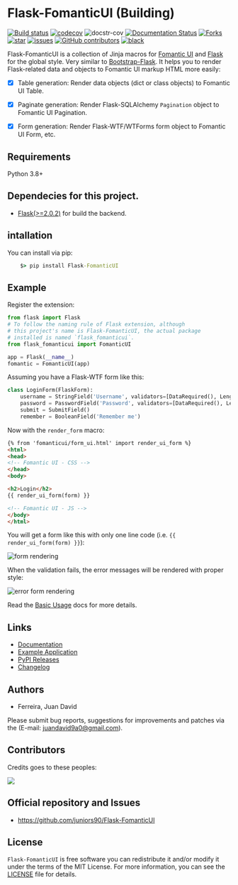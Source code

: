 # Flask-FomanticUI (Building)

[![Build status](https://github.com/juniors90/Flask-FomanticUI/actions/workflows/testing-package.yml/badge.svg)](https://github.com/juniors90/Flask-FomanticUI/actions)
[![codecov](https://codecov.io/gh/juniors90/Flask-FomanticUI/branch/main/graph/badge.svg?token=YNCV9C9GIG)](https://codecov.io/gh/juniors90/Flask-FomanticUI)
![docstr-cov](https://img.shields.io/endpoint?url=https://jsonbin.org/juniors90/Flask-FomanticUI/badges/docstr-cov)
[![Documentation Status](https://readthedocs.org/projects/flask-fomanticui/badge/?version=latest)](https://flask-fomanticui.readthedocs.io/en/latest/?badge=latest)
[![Forks](https://img.shields.io/github/forks/juniors90/Flask-FomanticUI)](https://github.com/juniors90/Flask-FomanticUI/stargazers)
[![star](https://img.shields.io/github/stars/juniors90/Flask-FomanticUI?color=yellow)](https://github.com/juniors90/Flask-FomanticUI/network/members)
[![issues](https://img.shields.io/github/issues/juniors90/Flask-FomanticUI?color=teal)](https://github.com/juniors90/Flask-FomanticUI/issues)
[![GitHub contributors](https://img.shields.io/github/contributors/juniors90/Flask-FomanticUI?color=green)](https://github.com/juniors90/Flask-FomanticUI/graphs/contributors)
[![black](https://img.shields.io/badge/code%20style-black-000000.svg)](https://github.com/psf/black)

Flask-FomanticUI is a collection of Jinja macros for [Fomantic UI](https://fomantic-ui.com/) and
[Flask](https://flask.palletsprojects.com/en/2.0.x/) for the global style. Very similar
to [Bootstrap-Flask](https://github.com/greyli/bootstrap-flask). It helps you to
render Flask-related data and objects to Fomantic UI markup HTML more easily:

- [x] Table generation: Render data objects (dict or class objects) to Fomantic UI Table.
- [x] Paginate generation: Render Flask-SQLAlchemy `Pagination` object to Fomantic UI Pagination.
- [x] Form generation: Render Flask-WTF/WTForms form object to Fomantic UI Form, etc.


## Requirements

Python 3.8+

## Dependecies for this project.

- [Flask(>=2.0.2)](https://flask.palletsprojects.com/en/2.0.x/) for build the backend.

## intallation

You can install via pip:

```cmd
    $> pip install Flask-FomanticUI
```

## Example

Register the extension:

```python
from flask import Flask
# To follow the naming rule of Flask extension, although
# this project's name is Flask-FomanticUI, the actual package
# installed is named `flask_fomanticui`.
from flask_fomanticui import FomanticUI

app = Flask(__name__)
fomantic = FomanticUI(app)
```

Assuming you have a Flask-WTF form like this:

```python
class LoginForm(FlaskForm):
    username = StringField('Username', validators=[DataRequired(), Length(1, 20)])
    password = PasswordField('Password', validators=[DataRequired(), Length(8, 150)])
    submit = SubmitField()
    remember = BooleanField('Remember me')
```

Now with the `render_form` macro:

```html
{% from 'fomanticui/form_ui.html' import render_ui_form %}
<html>
<head>
<!-- Fomantic UI - CSS -->
</head>
<body>

<h2>Login</h2>
{{ render_ui_form(form) }}

<!-- Fomantic UI - JS -->
</body>
</html>
```

You will get a form like this with only one line code (i.e. `{{ render_ui_form(form) }}`):

![form rendering](https://raw.githubusercontent.com/juniors90/Flask-FomanticUI/master/docs/source/_static/form-example.PNG)

When the validation fails, the error messages will be rendered with proper style:

![error form rendering](https://raw.githubusercontent.com/juniors90/Flask-FomanticUI/master/docs/source/_static/error-form-example.PNG)

Read the [Basic Usage](https://flask-fomanticui.readthedocs.io/en/latest/notes/basic.html) 
docs for more details.

## Links

- [Documentation](https://flask-fomanticui.readthedocs.io)
- [Example Application](https://github.com/juniors90/Flask-FomanticUI/tree/main/sample_app)
- [PyPI Releases](https://pypi.org/project/Flask-FomanticUI/)
- [Changelog](https://github.com/juniors90/Flask-FomanticUI/blob/main/CHANGELOG.rst)


## Authors

- Ferreira, Juan David

Please submit bug reports, suggestions for improvements and patches via
the (E-mail: juandavid9a0@gmail.com).

## Contributors

Credits goes to these peoples:

<a href="https://github.com/juniors90/Flask-FomanticUI/graphs/contributors">
  <img src="https://contrib.rocks/image?repo=juniors90/Flask-FomanticUI" />
</a>

## Official repository and Issues

- https://github.com/juniors90/Flask-FomanticUI


## License

`Flask-FomanticUI` is free software you can redistribute it and/or modify it
under the terms of the MIT License. For more information, you can see the
[LICENSE](https://github.com/juniors90/Flask-FomanticUI/blob/main/LICENSE) file
for details.
